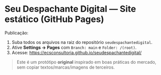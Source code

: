 # Seu Despachante Digital — Site estático (GitHub Pages)

Publicação:
1. Suba todos os arquivos na raiz do repositório `seudespachantedigital`.
2. Ative **Settings → Pages** com `Branch: main` e `Folder: /(root)`.
3. Acesse: https://ecsconsultoria.github.io/seudespachantedigital/

> Este é um protótipo **original** inspirado em boas práticas do mercado, sem copiar textos/marcas/imagens de terceiros.

